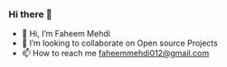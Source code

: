 ### Hi there 👋
- 👋 Hi, I’m Faheem Mehdi
- 💞️ I’m looking to collaborate on Open source Projects
- 📫 How to reach me faheemmehdi012@gmail.com

<!--
**faheemmehdi/faheemmehdi** is a ✨ _special_ ✨ repository because its `README.md` (this file) appears on your GitHub profile.

Here are some ideas to get you started:

- 🔭 I’m currently working on ...
- 🌱 I’m currently learning ...
- 👯 I’m looking to collaborate on ...
- 🤔 I’m looking for help with ...
- 💬 Ask me about ...
- 📫 How to reach me: ...
- 😄 Pronouns: ...
- ⚡ Fun fact: ...
-->
